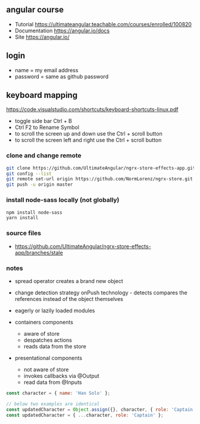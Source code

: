 ## angular course
  * Tutorial https://ultimateangular.teachable.com/courses/enrolled/100820
  * Documentation https://angular.io/docs
  * Site https://angular.io/

## login
  * name = my email address
  * password = same as github password

## keyboard mapping
https://code.visualstudio.com/shortcuts/keyboard-shortcuts-linux.pdf

* toggle side bar Ctrl + B
* Ctrl F2 to Rename Symbol
* to scroll the screen up and down use the Ctrl + scroll button
* to scroll the screen left and right use the Ctrl + scroll button

### clone and change remote

```bash
git clone https://github.com/UltimateAngular/ngrx-store-effects-app.git ngrx-store
git config --list
git remote set-url origin https://github.com/NormLorenz/ngrx-store.git
git push -u origin master
```

### install node-sass locally (not globally)

```bash
npm install node-sass
yarn install
```

### source files

* https://github.com/UltimateAngular/ngrx-store-effects-app/branches/stale

### notes

* spread operator creates a brand new object
* change detection strategy onPush technology - detects compares the references instead of the object themselves
* eagerly or lazily loaded modules

* containers components
  * aware of store
  * despatches actions
  * reads data from the store

* presentational components
  * not aware of store
  * invokes callbacks via @Output
  * read data from @Inputs

```javascript
const character = { name: 'Han Solo' };

// below two examples are identical
const updatedCharacter = Object.assign({}, character, { role: 'Captain' });
const updatedCharacter = { ...character, role: 'Captain' };
```
